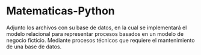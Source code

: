 # Matematicas-Python
Adjunto los archivos con su base de datos, en la cual se implementará el modelo relacional para representar procesos basados en un modelo de negocio ficticio. Mediante procesos técnicos que requiere el mantenimiento de una base de datos.
